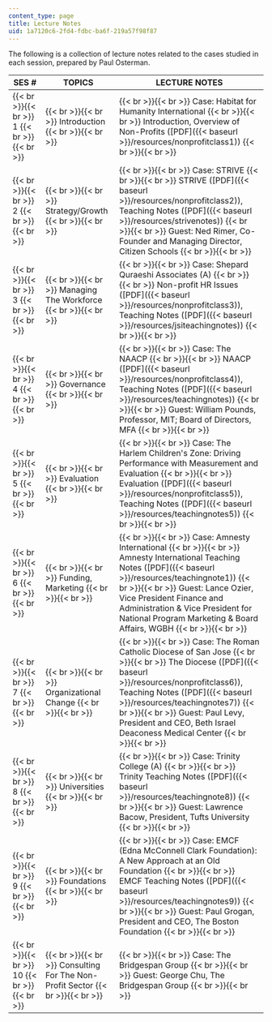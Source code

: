 ```yaml
---
content_type: page
title: Lecture Notes
uid: 1a7120c6-2fd4-fdbc-ba6f-219a57f98f87
---
```


The following is a collection of lecture notes related to the cases studied in each session, prepared by Paul Osterman.

| SES # | TOPICS | LECTURE NOTES |
| --- | --- | --- |
|  {{< br >}}{{< br >}} 1 {{< br >}}{{< br >}}  |  {{< br >}}{{< br >}} Introduction {{< br >}}{{< br >}}  |  {{< br >}}{{< br >}} Case: Habitat for Humanity International {{< br >}}{{< br >}} Introduction, Overview of Non-Profits ([PDF]({{< baseurl >}}/resources/nonprofitclass1)) {{< br >}}{{< br >}}  |
|  {{< br >}}{{< br >}} 2 {{< br >}}{{< br >}}  |  {{< br >}}{{< br >}} Strategy/Growth {{< br >}}{{< br >}}  |  {{< br >}}{{< br >}} Case: STRIVE {{< br >}}{{< br >}} STRIVE ([PDF]({{< baseurl >}}/resources/nonprofitclass2)), Teaching Notes ([PDF]({{< baseurl >}}/resources/strivenotes)) {{< br >}}{{< br >}} Guest: Ned Rimer, Co-Founder and Managing Director, Citizen Schools {{< br >}}{{< br >}}  |
|  {{< br >}}{{< br >}} 3 {{< br >}}{{< br >}}  |  {{< br >}}{{< br >}} Managing The Workforce {{< br >}}{{< br >}}  |  {{< br >}}{{< br >}} Case: Shepard Quraeshi Associates (A) {{< br >}}{{< br >}} Non-profit HR Issues ([PDF]({{< baseurl >}}/resources/nonprofitclass3)), Teaching Notes ([PDF]({{< baseurl >}}/resources/jsiteachingnotes)) {{< br >}}{{< br >}}  |
|  {{< br >}}{{< br >}} 4 {{< br >}}{{< br >}}  |  {{< br >}}{{< br >}} Governance {{< br >}}{{< br >}}  |  {{< br >}}{{< br >}} Case: The NAACP {{< br >}}{{< br >}} NAACP ([PDF]({{< baseurl >}}/resources/nonprofitclass4)), Teaching Notes ([PDF]({{< baseurl >}}/resources/teachingnotes)) {{< br >}}{{< br >}} Guest: William Pounds, Professor, MIT; Board of Directors, MFA {{< br >}}{{< br >}}  |
|  {{< br >}}{{< br >}} 5 {{< br >}}{{< br >}}  |  {{< br >}}{{< br >}} Evaluation {{< br >}}{{< br >}}  |  {{< br >}}{{< br >}} Case: The Harlem Children's Zone: Driving Performance with Measurement and Evaluation {{< br >}}{{< br >}} Evaluation ([PDF]({{< baseurl >}}/resources/nonprofitclass5)), Teaching Notes ([PDF]({{< baseurl >}}/resources/teachingnotes5)) {{< br >}}{{< br >}}  |
|  {{< br >}}{{< br >}} 6 {{< br >}}{{< br >}}  |  {{< br >}}{{< br >}} Funding, Marketing {{< br >}}{{< br >}}  |  {{< br >}}{{< br >}} Case: Amnesty International {{< br >}}{{< br >}} Amnesty International Teaching Notes ([PDF]({{< baseurl >}}/resources/teachingnote1)) {{< br >}}{{< br >}} Guest: Lance Ozier, Vice President Finance and Administration & Vice President for National Program Marketing & Board Affairs, WGBH {{< br >}}{{< br >}}  |
|  {{< br >}}{{< br >}} 7 {{< br >}}{{< br >}}  |  {{< br >}}{{< br >}} Organizational Change {{< br >}}{{< br >}}  |  {{< br >}}{{< br >}} Case: The Roman Catholic Diocese of San Jose {{< br >}}{{< br >}} The Diocese ([PDF]({{< baseurl >}}/resources/nonprofitclass6)), Teaching Notes ([PDF]({{< baseurl >}}/resources/teachingnotes7)) {{< br >}}{{< br >}} Guest: Paul Levy, President and CEO, Beth Israel Deaconess Medical Center {{< br >}}{{< br >}}  |
|  {{< br >}}{{< br >}} 8 {{< br >}}{{< br >}}  |  {{< br >}}{{< br >}} Universities {{< br >}}{{< br >}}  |  {{< br >}}{{< br >}} Case: Trinity College (A) {{< br >}}{{< br >}} Trinity Teaching Notes ([PDF]({{< baseurl >}}/resources/teachingnote8)) {{< br >}}{{< br >}} Guest: Lawrence Bacow, President, Tufts University {{< br >}}{{< br >}}  |
|  {{< br >}}{{< br >}} 9 {{< br >}}{{< br >}}  |  {{< br >}}{{< br >}} Foundations {{< br >}}{{< br >}}  |  {{< br >}}{{< br >}} Case: EMCF (Edna McConnell Clark Foundation): A New Approach at an Old Foundation {{< br >}}{{< br >}} EMCF Teaching Notes ([PDF]({{< baseurl >}}/resources/teachingnotes9)) {{< br >}}{{< br >}} Guest: Paul Grogan, President and CEO, The Boston Foundation {{< br >}}{{< br >}}  |
|  {{< br >}}{{< br >}} 10 {{< br >}}{{< br >}}  |  {{< br >}}{{< br >}} Consulting For The Non-Profit Sector {{< br >}}{{< br >}}  |  {{< br >}}{{< br >}} Case: The Bridgespan Group {{< br >}}{{< br >}} Guest: George Chu, The Bridgespan Group {{< br >}}{{< br >}}